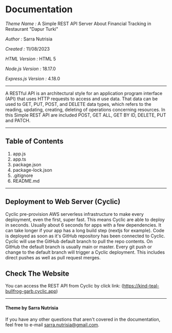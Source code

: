 # Documentation
*Theme Name :* A Simple REST API Server About Financial Tracking in Restaurant "Dapur Turki"

*Author :* Sarra Nutrisia

*Created :* 11/08/2023 

*HTML Version :* HTML 5

*Node.js Version :* 18.17.0

*Express.js Version :* 4.18.0

***
A RESTful API is an architectural style for an application program interface (API) that uses HTTP requests to access and use data. That data can be used to GET, PUT, POST, and DELETE data types, which refers to the reading, updating, creating, deleting of operations concerning resources. In this Simple REST API are included POST, GET ALL, GET BY ID, DELETE, PUT and PATCH.
***

## Table of Contents
1. app.js
2. app.ts
3. package.json
4. package-lock.json
5. .gitignore
6. README.md
   
***
## Deployment to Web Server (Cyclic)

Cyclic pre-provision AWS serverless infrastructure to make every deployment, even the first, super fast. This means Cyclic are able to deploy in seconds. Usually about 6 seconds for apps with a few dependencies. It can take longer if your app has a long build step (nextjs for example). Code is deployed as soon as it's GitHub repository has been connected to Cyclic. Cyclic will use the GitHub default branch to pull the repo contents. On GitHub the default branch is usually main or master. Every git push or change to the default branch will trigger a Cyclic deployment. This includes direct pushes as well as pull request merges.


## Check The Website

You can access the REST API from Cyclic by click link: (https://kind-teal-bullfrog-garb.cyclic.app)


***

#### Theme by Sarra Nutrisia
If you have any other questions that aren't covered in the documentation, feel free to e-mail <sarra.nutrisia@gmail.com>.
